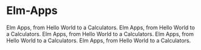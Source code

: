 # Elm-Apps
Elm Apps, from Hello World to a Calculators.
Elm Apps, from Hello World to a Calculators.
Elm Apps, from Hello World to a Calculators.
Elm Apps, from Hello World to a Calculators.
Elm Apps, from Hello World to a Calculators.


